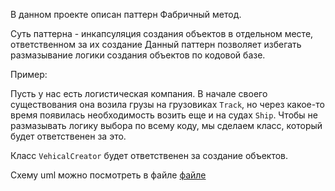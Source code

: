 В данном проекте описан паттерн Фабричный метод.

Суть паттерна - инкапсуляция создания объектов в отдельном месте, ответственном за их создание
Данный паттерн позволяет избегать размазывание логики создания объектов по кодовой базе.

Пример:

Пусть у нас есть логистическая компания. В начале своего существования она возила грузы на грузовиках `Track`, 
но через какое-то время появилась необходимость возить еще и на судах `Ship`. 
Чтобы не размазывать логику выбора по всему коду, мы сделаем класс, который будет ответственен за это.

Класс `VehicalCreator` будет ответственен за создание объектов.

Схему uml можно посмотреть в файле [файле](./doc/fabric-method.puml)
